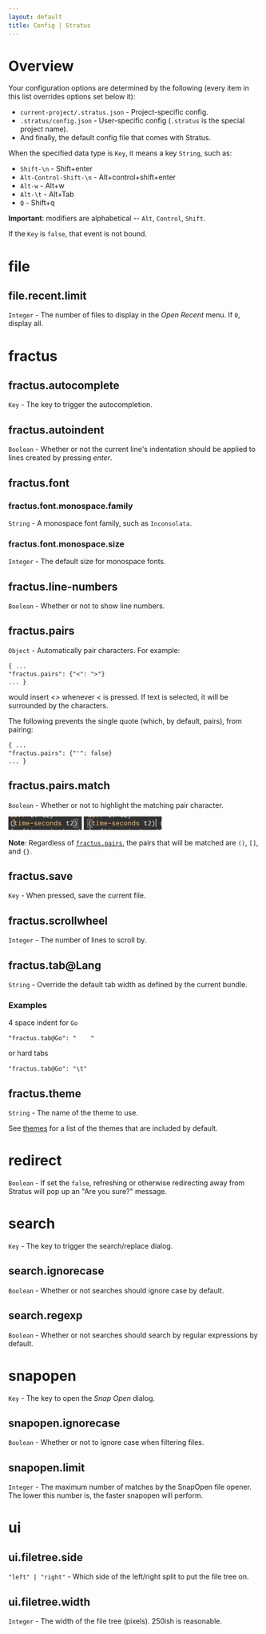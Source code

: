 ```yaml
---
layout: default
title: Config | Stratus
---
```


# Overview
Your configuration options are determined by the following
(every item in this list overrides options set below it):

  * `current-project/.stratus.json` - Project-specific config.
  * `.stratus/config.json` - User-specific config (`.stratus`
    is the special project name).
  * And finally, the default config file that comes with Stratus.

When the specified data type is `Key`, it means a key `String`, such as:

  * `Shift-\n`             - Shift+enter
  * `Alt-Control-Shift-\n` - Alt+control+shift+enter
  * `Alt-w`                - Alt+w
  * `Alt-\t`               - Alt+Tab
  * `Q`                    - Shift+q

**Important**: modifiers are alphabetical -- `Alt`, `Control`, `Shift`.

If the `Key` is `false`, that event is not bound.

# file
## file.recent.limit
`Integer` -
The number of files to display in the _Open Recent_ menu. If `0`, display all.

# fractus
## fractus.autocomplete
`Key` -
The key to trigger the autocompletion.

## fractus.autoindent
`Boolean` -
Whether or not the current line's indentation should be applied to
lines created by pressing _enter_.

## fractus.font
### fractus.font.monospace.family
`String` -
A monospace font family, such as `Inconsolata`.

### fractus.font.monospace.size
`Integer` -
The default size for monospace fonts.


## fractus.line-numbers
`Boolean` -
Whether or not to show line numbers.

## fractus.pairs
`Object` -
Automatically pair characters.
For example:

    { ...
    "fractus.pairs": {"<": ">"}
    ... }

would insert _<>_ whenever _<_ is pressed. If text is selected, it will
be surrounded by the characters.

The following prevents the single quote (which, by default, pairs),
from pairing:

    { ...
    "fractus.pairs": {"'": false}
    ... }

## fractus.pairs.match
`Boolean` -
Whether or not to highlight the matching pair character.

![Pair matching](/images/manual/pair-match.jpg)
![Pair matching](/images/manual/pair-match2.jpg)

**Note**: Regardless of [`fractus.pairs`](#fractus.pairs), the pairs that will be matched
are `()`, `[]`, and `{}`.

## fractus.save
`Key` -
When pressed, save the current file.

## fractus.scrollwheel
`Integer` -
The number of lines to scroll by.

## fractus.tab@Lang
`String` -
Override the default tab width as defined by the current bundle.

### Examples
4 space indent for `Go`

    "fractus.tab@Go": "    "

or hard tabs

    "fractus.tab@Go": "\t"

## fractus.theme
`String` -
The name of the theme to use.

See [themes](/manual#Themes) for a list of the themes that are included
by default.

# redirect
`Boolean` -
If set the `false`, refreshing or otherwise redirecting away from Stratus
will pop up an "Are you sure?" message.

# search
`Key` -
The key to trigger the search/replace dialog.

## search.ignorecase
`Boolean` -
Whether or not searches should ignore case by default.

## search.regexp
`Boolean` -
Whether or not searches should search by regular expressions by default.

# snapopen
`Key` -
The key to open the _Snap Open_ dialog.

## snapopen.ignorecase
`Boolean` -
Whether or not to ignore case when filtering files.

## snapopen.limit
`Integer` -
The maximum number of matches by the SnapOpen file opener. The lower this
number is, the faster snapopen will perform.

# ui
## ui.filetree.side
`"left" | "right"` -
Which side of the left/right split to put the file tree on.

## ui.filetree.width
`Integer` -
The width of the file tree (pixels). 250ish is reasonable.

